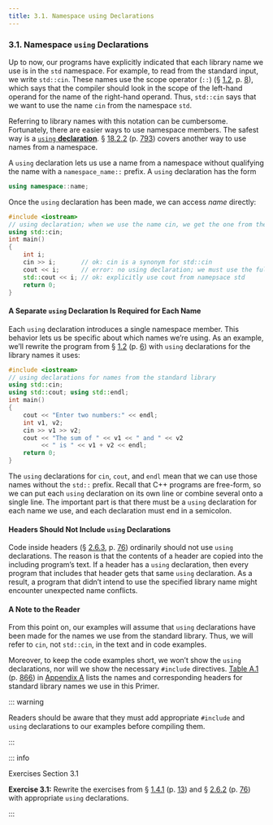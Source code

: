 ```yaml
---
title: 3.1. Namespace using Declarations
---
```


<h3 id="filepos638596">3.1. Namespace <code>using</code> Declarations</h3>
<Badge type="info" text="Fundamental" />
<p>Up to now, our programs have explicitly indicated that each library name we use is in the <code>std</code> namespace. For example, to read from the standard input, we write <code>std::cin</code>. These names use the scope operator (<code>::</code>) (§ <a href="012-1.2._a_first_look_at_inputoutput.html#filepos136281">1.2</a>, p. <a href="012-1.2._a_first_look_at_inputoutput.html#filepos136281">8</a>), which says that the compiler should look in the scope of the left-hand operand for the name of the right-hand operand. Thus, <code>std::cin</code> says that we want to use the name <code>cin</code> from the namespace <code>std</code>.</p>
<p>Referring to library names with this notation can be cumbersome. Fortunately, there are easier ways to use namespace members. The safest way is a <a href="037-defined_terms.html#filepos988578" id="filepos639991"><code>using</code>
<strong>declaration</strong></a>. § <a href="172-18.2._namespaces.html#filepos4964533">18.2.2</a> (p. <a href="172-18.2._namespaces.html#filepos4964533">793</a>) covers another way to use names from a namespace.</p>
<p>A <code>using</code> declaration lets us use a name from a namespace without qualifying the name with a <code>namespace_name::</code> prefix. A <code>using</code> declaration has the form</p>

```c++
using namespace::name;
```

<p>Once the <code>using</code> declaration has been made, we can access <em>name</em> directly:</p>

```c++
#include <iostream>
// using declaration; when we use the name cin, we get the one from the namespace std
using std::cin;
int main()
{
    int i;
    cin >> i;       // ok: cin is a synonym for std::cin
    cout << i;      // error: no using declaration; we must use the full name
    std::cout << i; // ok: explicitly use cout from namepsace std
    return 0;
}
```

<h4>A Separate <code>using</code> Declaration Is Required for Each Name</h4>
<p>Each <code>using</code> declaration introduces a single namespace member. This behavior lets us be specific about which names we’re using. As an example, we’ll rewrite the program from § <a href="012-1.2._a_first_look_at_inputoutput.html#filepos136281">1.2</a> (p. <a href="012-1.2._a_first_look_at_inputoutput.html#filepos136281">6</a>) with <code>using</code> declarations for the library names it uses:</p>
<p><a id="filepos643966"></a></p>

```c++
#include <iostream>
// using declarations for names from the standard library
using std::cin;
using std::cout; using std::endl;
int main()
{
    cout << "Enter two numbers:" << endl;
    int v1, v2;
    cin >> v1 >> v2;
    cout << "The sum of " << v1 << " and " << v2
         << " is " << v1 + v2 << endl;
    return 0;
}
```

<p>The <code>using</code> declarations for <code>cin</code>, <code>cout</code>, and <code>endl</code> mean that we can use those names without the <code>std::</code> prefix. Recall that C++ programs are free-form, so we can put each <code>using</code> declaration on its own line or combine several onto a single line. The important part is that there must be a <code>using</code> declaration for each name we use, and each declaration must end in a semicolon.</p>
<h4>Headers Should Not Include <code>using</code> Declarations</h4>
<p>Code inside headers (§ <a href="026-2.6._defining_our_own_data_structures.html#filepos600691">2.6.3</a>, p. <a href="026-2.6._defining_our_own_data_structures.html#filepos600691">76</a>) ordinarily should not use <code>using</code> declarations. The reason is that the contents of a header are copied into the including program’s text. If a header has a <code>using</code> declaration, then every program that includes that header gets that same <code>using</code> declaration. As a result, a program that didn’t intend to use the specified library name might encounter unexpected name conflicts.</p>
<h4>A Note to the Reader</h4>
<p>From this point on, our examples will assume that <code>using</code> declarations have been made for the names we use from the standard library. Thus, we will refer to <code>cin</code>, not <code>std::cin</code>, in the text and in code examples.</p>
<p>Moreover, to keep the code examples short, we won’t show the <code>using</code> declarations, nor will we show the necessary <code>#include</code> directives. <a href="188-a.1._library_names_and_headers.html#filepos5414114">Table A.1</a> (p. <a href="188-a.1._library_names_and_headers.html#filepos5414114">866</a>) in <a href="187-appendix_a._the_library.html#filepos5411866">Appendix A</a> lists the names and corresponding headers for standard library names we use in this Primer.</p>

::: warning
<p>Readers should be aware that they must add appropriate <code>#include</code> and <code>using</code> declarations to our examples before compiling them.</p>
:::

::: info
<p>Exercises Section 3.1</p>
<p><strong>Exercise 3.1:</strong> Rewrite the exercises from § <a href="014-1.4._flow_of_control.html#filepos166704">1.4.1</a> (p. <a href="014-1.4._flow_of_control.html#filepos166704">13</a>) and § <a href="026-2.6._defining_our_own_data_structures.html#filepos586875">2.6.2</a> (p. <a href="026-2.6._defining_our_own_data_structures.html#filepos586875">76</a>) with appropriate <code>using</code> declarations.</p>
:::
